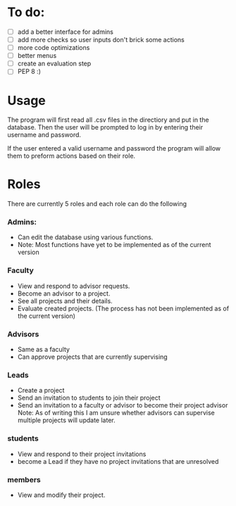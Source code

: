 # To do:
- [ ] add a better interface for admins
- [ ] add more checks so user inputs don't brick some actions
- [ ] more code optimizations
- [ ] better menus
- [ ] create an evaluation step
- [ ] PEP 8 :)

# Usage
The program will first read all .csv files in the directiory and put in 
the database.
Then the user will be prompted to log in by
entering their username and password.

If the user entered a valid username and password the program will allow them
to preform actions based on their role.

# Roles
There are currently 5 roles and each role can do the following

### Admins:

- Can edit the database using various functions.
- Note: Most functions have yet to be implemented as of the current version

### Faculty

- View and respond to advisor requests.
- Become an advisor to a project.
- See all projects and their details.
- Evaluate created projects. (The process has not been implemented 
as of the current version)

### Advisors

- Same as a faculty
- Can approve projects that are currently supervising

### Leads

- Create a project
- Send an invitation to students to join their project
- Send an invitation to a faculty or advisor to become their project advisor
Note: As of writing this I am unsure whether advisors can supervise multiple
projects will update later.

### students

- View and respond to their project invitations
- become a Lead if they have no project invitations that are
unresolved

### members

- View and modify their project.


